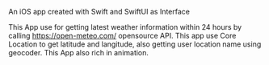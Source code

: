 An iOS app created with Swift and SwiftUI as Interface

This App use for getting latest weather information within 24 hours by calling https://open-meteo.com/ opensource API. 
This app use Core Location to get latitude and langitude, also getting user location name using geocoder.
This App also rich in animation.
